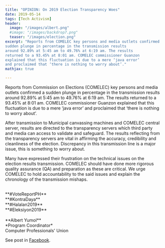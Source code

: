 ```yaml
---
title: "OPINION: On 2019 Election Transparency Woes"
date: 2019-05-14
tags: [Tech Activism]
header:
  image: "/images/albert.png"
  #image: "/images/backdrop7.png"
  teaser: "/images/election.png"
excerpt: "Reports from COMELEC key persons and media outlets confirmed a
sudden plunge in percentage in the transmission results
around 92.89% at 5:45 am to 49.76% at 6:19 am. The results
returned to a 93.45% at 8:01 am. COMELEC commissioner Guanzon
explained that this fluctuation is due to a mere ‘java error’
and proclaimed that ‘there is nothing to worry about’."
mathjax: true

---
```


<div id="fb-root"></div>
<script async defer src="https://connect.facebook.net/en_US/sdk.js#xfbml=1&version=v3.2"></script>

Reports from Commission on Elections (COMELEC) key persons and media outlets confirmed a
sudden plunge in percentage in the transmission results
around 92.89% at 5:45 am to 49.76% at 6:19 am. The results
returned to a 93.45% at 8:01 am. COMELEC commissioner Guanzon
explained that this fluctuation is due to a mere ‘java error’
and proclaimed that ‘there is nothing to worry about’.

After transmission to Municipal canvassing machines and
COMELEC central server, results are directed to the transparency
servers which third party and media can access to validate and safeguard.
The results reflecting from the transparency servers are vital
in affirming the accuracy, credibility and cleanliness of the
election. Discrepancy in this transmission line is a major issue,
this is something to worry about.

Many have expressed their frustration on the technical
issues on the election results transmission. COMELEC should
have done more rigorous quality assurance (QA) and preparation
as these are critical. We urge COMELEC to hold accountability
to the said issues and explain the chronology of the
transmission mishaps.

<br>
**#VoteReportPH** <br>
**#KontraDaya** <br>
**#Halalan2019** <br>
**#Eleksiyon2019**

<br>
<br>
**Albert Yumol** <br>
*Program Coordinator* <br>
Computer Professionals' Union

See post in [Facebook](https://www.facebook.com/CPUnion/posts/10156763702932203).

<script async src="//pagead2.googlesyndication.com/pagead/js/adsbygoogle.js"></script>
<script>
  (adsbygoogle = window.adsbygoogle || []).push({
    google_ad_client: "ca-pub-6410209740119334",
    enable_page_level_ads: true
  });
</script>

<div class="fb-comments" data-href="https://albertyumol.github.io/" data-numposts="5"></div>

